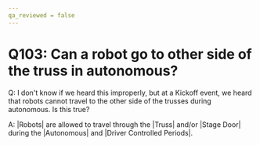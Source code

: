 ```yaml
---
qa_reviewed = false
---
```


# Q103: Can a robot go to other side of the truss in autonomous?

Q: I don't know if we heard this improperly, but at a Kickoff event, we heard that robots cannot travel to the other side of the trusses during autonomous. Is this true?

A: |Robots| are allowed to travel through the |Truss| and/or |Stage Door| during the |Autonomous| and |Driver Controlled Periods|.